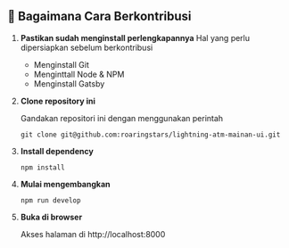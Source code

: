 ## 🚀 Bagaimana Cara Berkontribusi

1.  **Pastikan sudah menginstall perlengkapannya**
    Hal yang perlu dipersiapkan sebelum berkontribusi 
    - Menginstall Git
    - Menginttall Node & NPM
    - Menginstall Gatsby 

2.  **Clone repository ini**

    Gandakan repositori ini dengan menggunakan perintah

    ```shell
    git clone git@github.com:roaringstars/lightning-atm-mainan-ui.git
    ```

3.  **Install dependency**
    ```shell
    npm install
    ```

4.  **Mulai mengembangkan**
    ```shell
    npm run develop
    ```

5.  **Buka di browser**

    Akses halaman di http://localhost:8000

